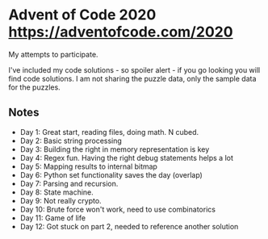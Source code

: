 # Advent of Code 2020 https://adventofcode.com/2020

My attempts to participate.

I've included my code solutions - so spoiler alert - if you go looking you will find code solutions.
I am not sharing the puzzle data, only the sample data for the puzzles.

## Notes

- Day 1: Great start, reading files, doing math. N cubed.
- Day 2: Basic string processing
- Day 3: Building the right in memory representation is key
- Day 4: Regex fun. Having the right debug statements helps a lot
- Day 5: Mapping results to internal bitmap
- Day 6: Python set functionality saves the day (overlap)
- Day 7: Parsing and recursion.
- Day 8: State machine.
- Day 9: Not really crypto.
- Day 10: Brute force won't work, need to use combinatorics
- Day 11: Game of life
- Day 12: Got stuck on part 2, needed to reference another solution

